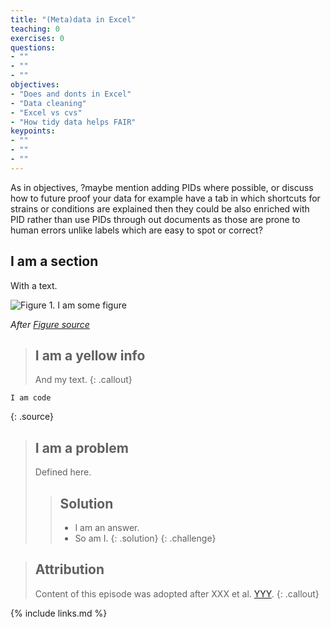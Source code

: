 ```yaml
---
title: "(Meta)data in Excel"
teaching: 0
exercises: 0
questions:
- ""
- ""
- ""
objectives:
- "Does and donts in Excel"
- "Data cleaning"
- "Excel vs cvs"
- "How tidy data helps FAIR"
keypoints:
- ""
- ""
- ""
---
```


As in objectives, 
?maybe mention adding PIDs where possible, or discuss how to future proof your data
for example have a tab in which shortcuts for strains or conditions are explained
then they could be also enriched with PID rather than use PIDs through out documents
as those are prone to human errors unlike labels which are easy to spot or correct?

## I am a section

With a text.

![Figure 1. I am some figure](../fig/figure_file.jpg)

*After [Figure source](https://www.figure.link/)*


> ## I am a yellow info
>
> And my text.
{: .callout}


~~~
I am code
~~~
{: .source}


> ## I am a problem
>
> Defined here.
>
>> ## Solution
>>
>> *   I am an answer.
>> *   So am I.
> {: .solution}
{: .challenge}


> ## Attribution
> Content of this episode was adopted after XXX et al.
> [YYY](https://biodare2.ed.ac.uk).
{: .callout}


{% include links.md %}
